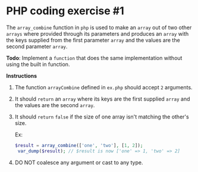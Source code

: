 # PHP coding exercise #1

The `array_combine` function in `php` is used to make an `array` out of two other `arrays` where provided
through its parameters and produces an `array` with the keys supplied from the first parameter `array` and
the values are the second parameter `array`.

**Todo**: Implement a `function` that does the same implementation without using the built in function.

**Instructions**

1. The function `arrayCombine` defined in `ex.php` should accept `2` arguments.
2. It should `return` an `array` where its keys are the first supplied `array` and the values are the second `array`.
3. It should `return` `false` if the size of one array isn't matching the other's size.

   Ex:

   ```php
   $result = array_combine(['one', 'two'], [1, 2]);
    var_dump($result); // $result is now ['one' => 1, 'two' => 2]
   ```

4. DO NOT coalesce any argument or cast to any type.

